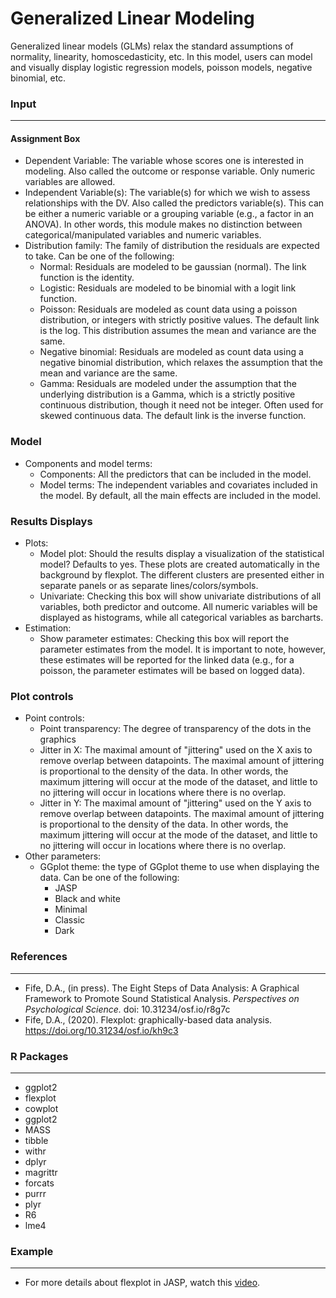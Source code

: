 Generalized Linear Modeling 
=== 

Generalized linear models (GLMs) relax the standard assumptions of normality, linearity, homoscedasticity, etc. In this model, users can model and visually display logistic regression models, poisson models, negative binomial, etc. 

### Input 
--- 
#### Assignment Box 
- Dependent Variable: The variable whose scores one is interested in modeling. Also called the outcome or response variable. Only numeric variables are allowed. 
- Independent Variable(s): The variable(s) for which we wish to assess relationships with the DV. Also called the predictors variable(s). This can be either a numeric variable or a grouping variable (e.g., a factor in an ANOVA). In other words, this module makes no distinction between categorical/manipulated variables and numeric variables. 
- Distribution family: The family of distribution the residuals are expected to take. Can be one of the following: 
  - Normal: Residuals are modeled to be gaussian (normal). The link function is the identity.
  - Logistic: Residuals are modeled to be binomial with a logit link function. 
  - Poisson: Residuals are modeled as count data using a poisson distribution, or integers with strictly positive values. The default link is the log. This distribution assumes the mean and variance are the same. 
  - Negative binomial: Residuals are modeled as count data using a negative binomial distribution, which relaxes the assumption that the mean and variance are the same. 
  - Gamma: Residuals are modeled under the assumption that the underlying distribution is a Gamma, which is a strictly positive continuous distribution, though it need not be integer. Often used for skewed continuous data. The default link is the inverse function. 

### Model 
- Components and model terms: 
    - Components: All the predictors that can be included in the model. 
    - Model terms: The independent variables and covariates included in the model. By default, all the main effects are included in the model.

### Results Displays
- Plots:
    - Model plot: Should the results display a visualization of the statistical model? Defaults to yes. These plots are created automatically in the background by flexplot. The different clusters are presented either in separate panels or as separate lines/colors/symbols. 
    - Univariate: Checking this box will show univariate distributions of all variables, both predictor and outcome. All numeric variables will be displayed as histograms, while all categorical variables as barcharts. 
- Estimation:
    - Show parameter estimates: Checking this box will report the parameter estimates from the model. It is important to note, however, these estimates will be reported for the linked data (e.g., for a poisson, the parameter estimates will be based on logged data). 
      
  
### Plot controls
  - Point controls: 
    - Point transparency: The degree of transparency of the dots in the graphics
    - Jitter in X: The maximal amount of "jittering" used on the X axis to remove overlap between datapoints. The maximal amount of jittering is proportional to the density of the data. In other words, the maximum jittering will occur at the mode of the dataset, and little to no jittering will occur in locations where there is no overlap. 
    - Jitter in Y: The maximal amount of "jittering" used on the Y axis to remove overlap between datapoints. The maximal amount of jittering is proportional to the density of the data. In other words, the maximum jittering will occur at the mode of the dataset, and little to no jittering will occur in locations where there is no overlap. 
  - Other parameters: 
    - GGplot theme: the type of GGplot theme to use when displaying the data. Can be one of the following:
      - JASP
      - Black and white
      - Minimal
      - Classic
      - Dark




### References 
--- 
-	Fife, D.A., (in press). The Eight Steps of Data Analysis: A Graphical Framework to Promote Sound Statistical Analysis. *Perspectives on Psychological Science.* doi: 10.31234/osf.io/r8g7c
- Fife, D.A., (2020). Flexplot: graphically-based data analysis. https://doi.org/10.31234/osf.io/kh9c3


### R Packages
---
- ggplot2
- flexplot
- cowplot
- ggplot2 
- MASS 
- tibble
- withr 
- dplyr 
- magrittr
- forcats 
- purrr
- plyr
- R6
- lme4

### Example 
--- 
- For more details about flexplot in JASP, watch this <a href="https://www.youtube.com/watch?v=Jxrq_T8InBY&feature=youtu.be">video</a>. 
